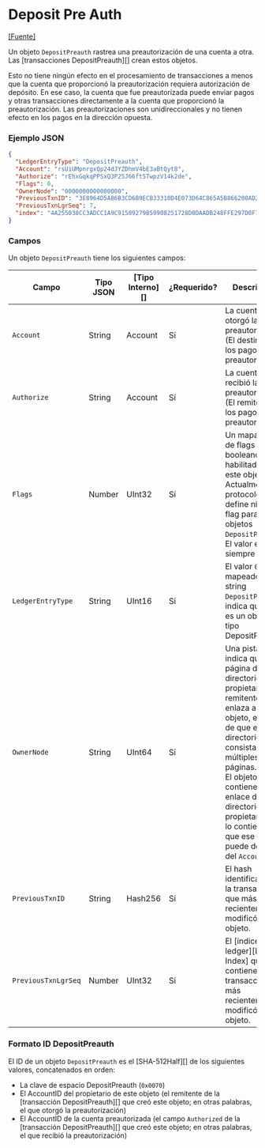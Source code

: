 # Deposit Pre Auth

[\[Fuente\]](https://github.com/ripple/rippled/blob/master/src/ripple/protocol/impl/LedgerFormats.cpp#L172-L178)

Un objeto `DepositPreauth` rastrea una preautorización de una cuenta a otra. Las \[transacciones DepositPreauth]\[] crean estos objetos.

Esto no tiene ningún efecto en el procesamiento de transacciones a menos que la cuenta que proporcionó la preautorización requiera autorización de depósito. En ese caso, la cuenta que fue preautorizada puede enviar pagos y otras transacciones directamente a la cuenta que proporcionó la preautorización. Las preautorizaciones son unidireccionales y no tienen efecto en los pagos en la dirección opuesta.

### Ejemplo JSON

```json
{
  "LedgerEntryType": "DepositPreauth",
  "Account": "rsUiUMpnrgxQp24dJYZDhmV4bE3aBtQyt8",
  "Authorize": "rEhxGqkqPPSxQ3P25J66ft5TwpzV14k2de",
  "Flags": 0,
  "OwnerNode": "0000000000000000",
  "PreviousTxnID": "3E8964D5A86B3CD6B9ECB33310D4E073D64C865A5B866200AD2B7E29F8326702",
  "PreviousTxnLgrSeq": 7,
  "index": "4A255038CC3ADCC1A9C91509279B59908251728D0DAADB248FFE297D0F7E068C"
}
```

### Campos

Un objeto `DepositPreauth` tiene los siguientes campos:

| Campo               | Tipo JSON | \[Tipo Interno]\[] | ¿Requerido? | Descripción                                                                                                                                                                                                                                                                        |
| ------------------- | --------- | ------------------- | --------- | ---------------------------------------------------------------------------------------------------------------------------------------------------------------------------------------------------------------------------------------------------------------------------------- |
| `Account`           | String    | Account             | Sí       | La cuenta que otorgó la preautorización. (El destino de los pagos preautorizados).                                                                                                                                                                                    |
| `Authorize`         | String    | Account             | Sí       | La cuenta que recibió la preautorización. (El remitente de los pagos preautorizados).                                                                                                                                                                                        |
| `Flags`             | Number    | UInt32              | Sí       | Un mapa de bits de flags booleanos habilitados para este objeto. Actualmente, el protocolo no define ningún flag para los objetos `DepositPreauth`. El valor es siempre `0`.                                                                                                                                |
| `LedgerEntryType`   | String    | UInt16              | Sí       | El valor `0x0070`, mapeado en el string `DepositPreauth`, indica que este es un objeto de tipo DepositPreauth.                                                                                                                                                                         |
| `OwnerNode`         | String    | UInt64              | Sí       | Una pista que indica qué página del directorio de propietarios del remitente enlaza a este objeto, en caso de que el directorio consista en múltiples páginas. **Nota:** El objeto no contiene un enlace directo al directorio del propietario que lo contiene, ya que ese valor se puede derivar del `Account`. |
| `PreviousTxnID`     | String    | Hash256             | Sí       | El hash identificador de la transacción que más recientemente modificó este objeto.                                                                                                                                                                                                   |
| `PreviousTxnLgrSeq` | Number    | UInt32              | Sí       | El \[índice del ledger]\[Ledger Index] que contiene la transacción que más recientemente modificó este objeto.                                                                                                                                                                   |

### Formato ID DepositPreauth

El ID de un objeto `DepositPreauth` es el \[SHA-512Half]\[] de los siguientes valores, concatenados en orden:

* La clave de espacio DepositPreauth (`0x0070`)
* El AccountID del propietario de este objeto (el remitente de la \[transacción DepositPreauth]\[] que creó este objeto; en otras palabras, el que otorgó la preautorización)
* El AccountID de la cuenta preautorizada (el campo `Authorized` de la \[transacción DepositPreauth]\[] que creó este objeto; en otras palabras, el que recibió la preautorización)
